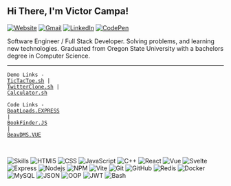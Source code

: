 ## Hi There, I'm Victor Campa!

[![Website](https://img.shields.io/badge/-Portfolio-e34f26?style=flat&logo=HTMl5&logoColor=white)](https://portf.surge.sh)
[![Gmail](https://img.shields.io/badge/-Gmail-c14438?style=flat&logo=Gmail&logoColor=white)](mailto:victor.d.campa@gmail.com)
[![LinkedIn](https://img.shields.io/badge/-LinkedIn-blue?style=flat&logo=Linkedin&logoColor=white)](https://www.linkedin.com/in/VictorCam)
[![CodePen](https://img.shields.io/badge/-CodePen-purple?style=flat&logo=Codepen&logoColor=white)](https://codepen.io/victorcam)

Software Engineer / Full Stack Developer. Solving problems, and learning new technologies. Graduated from Oregon State University with a bachelors degree in Computer Science.

---


<code>Demo Links - <a href="https://tictactoezon.surge.sh/">TicTacToe.sh</a> | <a href="https://jstwitter.surge.sh/">TwitterClone.sh</a> | <a href="https://vcalc.surge.sh/">Calculator.sh</a></code>

<code>Code Links - <a href="https://github.com/VictorCam/Boat-Loads-API/blob/main/src/server.js">BoatLoads.EXPRESS</a> | <a href="https://github.com/VictorCam/Chingu-Prework-Project-Book-Finder/blob/master/index.js">BookFinder.JS</a> | <a href="https://github.com/VictorCam/CS461_Project/tree/main/src/views">BeavDMS.VUE</a> </code>

<br>

![Skills](https://img.shields.io/static/v1?label=&message=Skills:&color=111&style=flat-square)
![HTMl5](https://img.shields.io/static/v1?logo=HTML5&label=&message=HTML5&color=111&logoColor=FF0000&style=flat-square)
![CSS](https://img.shields.io/static/v1?logo=CSS3&label=&message=CSS&color=111&logoColor=blue&style=flat-square)
![JavaScript](https://img.shields.io/static/v1?logo=JavaScript&label=&message=JavaScript&color=111&style=flat-square)
![C++](https://img.shields.io/static/v1?logo=Cplusplus&label=&message=Cplusplus&color=111&logoColor=blue&style=flat-square)
![React](https://img.shields.io/static/v1?logo=React&label=&message=React&color=111&style=flat-square)
![Vue](https://img.shields.io/static/v1?logo=vuedotjs&label=&message=Vue&color=111&style=flat-square)
![Svelte](https://img.shields.io/static/v1?logo=Svelte&label=&message=Svelte&color=111&style=flat-square)
![Express](https://img.shields.io/static/v1?logo=Express&label=&message=Express&color=111&style=flat-square)
![Nodejs](https://img.shields.io/static/v1?logo=Nodedotjs&label=&message=Node&color=111&style=flat-square)
![NPM](https://img.shields.io/static/v1?logo=npm&label=&message=NPM&color=111&style=flat-square)
![Vite](https://img.shields.io/static/v1?logo=Vite&label=&message=Vite&color=111&style=flat-square)
![Git](https://img.shields.io/static/v1?logo=Git&label=&message=Git&color=111&style=flat-square)
![GitHub](https://img.shields.io/static/v1?logo=GitHub&label=&message=GitHub&color=111&style=flat-square)
![Redis](https://img.shields.io/static/v1?logo=Redis&label=&message=Redis&color=111&style=flat-square)
![Docker](https://img.shields.io/static/v1?logo=Docker&label=&message=Docker&color=111&style=flat-square)
![MySQL](https://img.shields.io/static/v1?logo=MySQL&label=&message=MySQL&color=111&style=flat-square)
![JSON](https://img.shields.io/static/v1?logo=JSON&label=&message=JSON&color=111&style=flat-square)
![OOP](https://img.shields.io/static/v1?logo=OOP&label=&message=OOP&color=111&style=flat-square)
![JWT](https://img.shields.io/static/v1?logo=JWT&label=&message=JWT&color=111&style=flat-square)
![Bash](https://img.shields.io/static/v1?logo=Bash&label=&message=Bash&color=111&style=flat-square)
